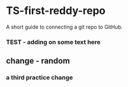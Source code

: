 # TS-first-reddy-repo
A short guide to connecting a git repo to GitHub.

### TEST - adding on some text here

## change - random 

### a third practice change 
